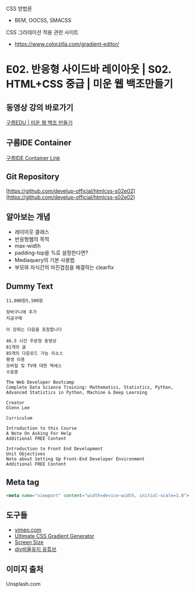 

CSS 방법론 
- BEM, OOCSS, SMACSS

CSS 그라데이션 적용 관련 사이트 
- https://www.colorzilla.com/gradient-editor/


#  E02. 반응형 사이드바 레이아웃 | S02. HTML+CSS 중급 | 미운 웹 백조만들기

## 동영상 강의 바로가기
[구름EDU | 미운 웹 백조 만들기](https://edu.goorm.io/learn/lecture/16783/%EB%AF%B8%EC%9A%B4-%EC%9B%B9-%EB%B0%B1%EC%A1%B0-%EB%A7%8C%EB%93%A4%EA%B8%B0-html-css)

## 구름IDE Container
[구름IDE Container Link](https://goor.me/E5efv)

## Git Repository
[https://github.com/develup-official/htmlcss-s02e02](https://github.com/develup-official/htmlcss-s02e02)

## 알아보는 개념
- 레이아웃 클래스
- 반응형웹의 목적
- max-width
- padding-top을 %로 설정한다면?
- Mediaquery의 기본 사용법
- 부모와 자식간의 마진겹침을 해결하는 clearfix


## Dummy Text
```
11,000원5,500원

장바구니에 추가
지금구매

이 강좌는 다음을 포함합니다

46.5 시간 주문형 동영상
81개의 글
85개의 다운로드 가능 리소스
평생 이용
모바일 및 TV에 대한 액세스
수료증

The Web Developer Bootcamp
Complete Data Science Training: Mathematics, Statistics, Python, Advanced Statistics in Python, Machine & Deep Learning

Creator
Glenn Lee

Curriculum

Introduction to this Course
A Note On Asking For Help
Additional FREE Content

Introduction to Front End Development
Unit Objectives
Note about Setting Up Front-End Developer Environment
Additional FREE Content
```

## Meta tag
```html
<meta name="viewport" content="width=device-width, initial-scale=1.0">
```

## 도구들
- [vimeo.com](https://vimeo.com)
- [Ultimate CSS Gradient Generator](https://www.colorzilla.com/gradient-editor/)
- [Screen Size](http://screensiz.es/)
- [div비율유지 유튜브](https://www.youtube.com/watch?v=EzSNxIo0LVo&t=621s)

## 이미지 출처
Unsplash.com


